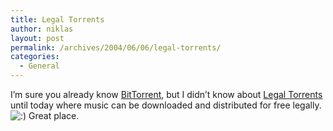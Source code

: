 ```yaml
---
title: Legal Torrents
author: niklas
layout: post
permalink: /archives/2004/06/06/legal-torrents/
categories:
  - General
---
```

I&#8217;m sure you already know <a href="http://bitconjurer.org/BitTorrent/" class="broken_link">BitTorrent</a>, but I didn&#8217;t know about [Legal Torrents][1] until today where music can be downloaded and distributed for free legally. <img src='http://blog.saers.com/wp-includes/images/smilies/icon_smile.gif' alt=':)' class='wp-smiley' /> Great place.

 [1]: http://www.legaltorrents.com/